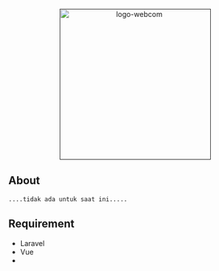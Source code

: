 

<p align="center">
    <a href="" target="_blank">
        <img src="https://i.ibb.co/PjXzVmM/logo-webcom.png" alt="logo-webcom" border="0" width="300">
    </a>
</p>

<p align="center">
    
</p>

## About 
    
    ....tidak ada untuk saat ini.....
    

## Requirement
 
 - Laravel
 - Vue
-

